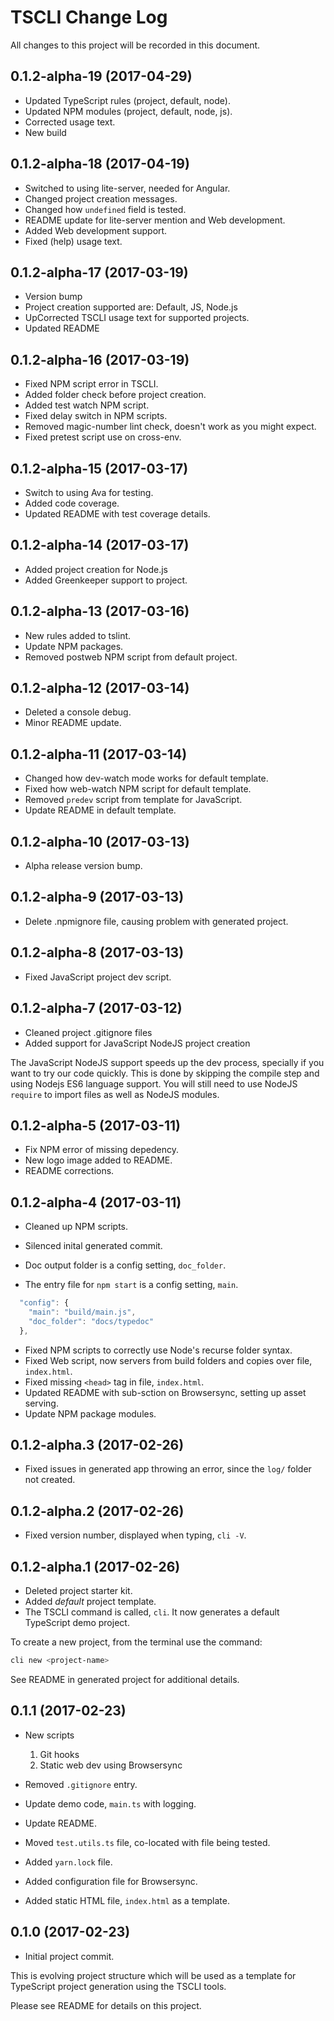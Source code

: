 # TSCLI Change Log

All changes to this project will be recorded in this document.

## 0.1.2-alpha-19 (2017-04-29)

* Updated TypeScript rules (project, default, node).
* Updated NPM modules (project, default, node, js).
* Corrected usage text.
* New build

## 0.1.2-alpha-18 (2017-04-19)

* Switched to using lite-server, needed for Angular.
* Changed project creation messages.
* Changed how `undefined` field is tested.
* README update for lite-server mention and Web development.
* Added Web development support.
* Fixed (help) usage text.

## 0.1.2-alpha-17 (2017-03-19)

* Version bump
* Project creation supported are: Default, JS, Node.js
* UpCorrected TSCLI usage text for supported projects.
* Updated README

## 0.1.2-alpha-16 (2017-03-19)

* Fixed NPM script error in TSCLI.
* Added folder check before project creation.
* Added test watch NPM script.
* Fixed delay switch in NPM scripts.
* Removed magic-number lint check, doesn't work as you might expect.
* Fixed pretest script use on cross-env.

## 0.1.2-alpha-15 (2017-03-17)

* Switch to using Ava for testing.
* Added code coverage.
* Updated README with test coverage details.

## 0.1.2-alpha-14 (2017-03-17)

* Added project creation for Node.js
* Added Greenkeeper support to project.

## 0.1.2-alpha-13 (2017-03-16)

* New rules added to tslint.
* Update NPM packages.
* Removed postweb NPM script from default project.

## 0.1.2-alpha-12 (2017-03-14)

* Deleted a console debug.
* Minor README update.

## 0.1.2-alpha-11 (2017-03-14)

* Changed how dev-watch mode works for default template.
* Fixed how web-watch NPM script for default template.
* Removed `predev` script from template for JavaScript.
* Update README in default template.

## 0.1.2-alpha-10 (2017-03-13)

* Alpha release version bump.

## 0.1.2-alpha-9 (2017-03-13)

* Delete .npmignore file, causing problem with generated project.

## 0.1.2-alpha-8 (2017-03-13)

* Fixed JavaScript project dev script.

## 0.1.2-alpha-7 (2017-03-12)

* Cleaned project .gitignore files
* Added support for JavaScript NodeJS project creation

The JavaScript NodeJS support speeds up the dev process, specially if you want to try our code quickly. This is done by skipping the compile step and using Nodejs ES6 language support. You will still need to use NodeJS `require` to import files as well as NodeJS modules.

## 0.1.2-alpha-5 (2017-03-11)

* Fix NPM error of missing depedency.
* New logo image added to README.
* README corrections.

## 0.1.2-alpha-4 (2017-03-11)

* Cleaned up NPM scripts.
* Silenced inital generated commit.

* Doc output folder is a config setting, `doc_folder`.
* The entry file for `npm start` is a config setting, `main`.

```js
  "config": {
    "main": "build/main.js",
    "doc_folder": "docs/typedoc"
  },
```

* Fixed NPM scripts to correctly use Node's recurse folder syntax.
* Fixed Web script, now servers from build folders and copies over file, `index.html`.
* Fixed missing `<head>` tag in file, `index.html`.
* Updated README with sub-sction on Browsersync, setting up asset serving.
* Update NPM package modules.

## 0.1.2-alpha.3 (2017-02-26)

* Fixed issues in generated app throwing an error, since the `log/` folder not created.

## 0.1.2-alpha.2 (2017-02-26)

* Fixed version number, displayed when typing, `cli -V`.

## 0.1.2-alpha.1 (2017-02-26)

* Deleted project starter kit.
* Added _default_ project template.
* The TSCLI command is called, `cli`. It now generates a default TypeScript demo project.

To create a new project, from the terminal use the command:

```sh
cli new <project-name>
```

See README in generated project for additional details.

## 0.1.1 (2017-02-23)

* New scripts
  1. Git hooks
  1. Static web dev using Browsersync

* Removed `.gitignore` entry.
* Update demo code, `main.ts` with logging.
* Update README.
* Moved `test.utils.ts` file, co-located with file being tested.
* Added `yarn.lock` file.
* Added configuration file for Browsersync.
* Added static HTML file, `index.html` as a template.

## 0.1.0 (2017-02-23)

* Initial project commit.

This is evolving project structure which will be used as a template for TypeScript project generation using the TSCLI tools.

Please see README for details on this project.
